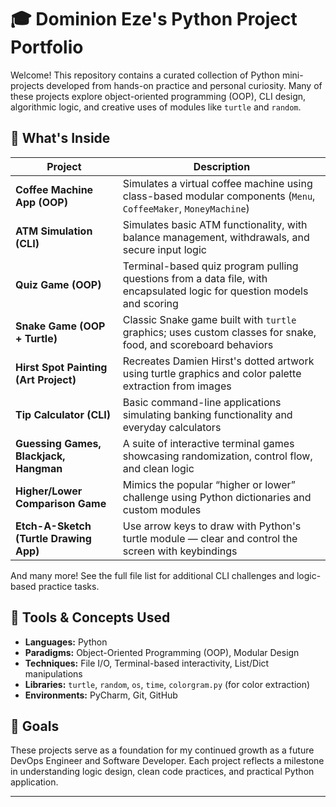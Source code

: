 # 🎓 Dominion Eze's Python Project Portfolio

Welcome! This repository contains a curated collection of Python mini-projects developed from hands-on practice and personal curiosity. Many of these projects explore object-oriented programming (OOP), CLI design, algorithmic logic, and creative uses of modules like `turtle` and `random`.

## 📁 What's Inside

| Project                          | Description |
|----------------------------------|-------------|
| **Coffee Machine App (OOP)**     | Simulates a virtual coffee machine using class-based modular components (`Menu`, `CoffeeMaker`, `MoneyMachine`) |
| **ATM Simulation (CLI)** | Simulates basic ATM functionality, with balance management, withdrawals, and secure input logic |
| **Quiz Game (OOP)**              | Terminal-based quiz program pulling questions from a data file, with encapsulated logic for question models and scoring |
| **Snake Game (OOP + Turtle)**    | Classic Snake game built with `turtle` graphics; uses custom classes for snake, food, and scoreboard behaviors |
| **Hirst Spot Painting (Art Project)** | Recreates Damien Hirst's dotted artwork using turtle graphics and color palette extraction from images |
| **Tip Calculator (CLI)**   | Basic command-line applications simulating banking functionality and everyday calculators |
| **Guessing Games, Blackjack, Hangman** | A suite of interactive terminal games showcasing randomization, control flow, and clean logic |
| **Higher/Lower Comparison Game** | Mimics the popular “higher or lower” challenge using Python dictionaries and custom modules |
| **Etch-A-Sketch (Turtle Drawing App)** | Use arrow keys to draw with Python's turtle module — clear and control the screen with keybindings |

And many more! See the full file list for additional CLI challenges and logic-based practice tasks.

## 🧰 Tools & Concepts Used

- **Languages:** Python
- **Paradigms:** Object-Oriented Programming (OOP), Modular Design
- **Techniques:** File I/O, Terminal-based interactivity, List/Dict manipulations
- **Libraries:** `turtle`, `random`, `os`, `time`, `colorgram.py` (for color extraction)
- **Environments:** PyCharm, Git, GitHub

## 🔭 Goals

These projects serve as a foundation for my continued growth as a future DevOps Engineer and Software Developer. Each project reflects a milestone in understanding logic design, clean code practices, and practical Python application.

---

